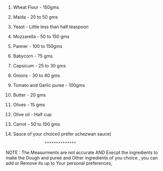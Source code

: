 1. Wheat Flour - 150gms
2. Maida       - 20 to 50 gms
3. Yeast       - Little less than half teaspoon
4. Mozzarella  - 50 to 150 gms 
5. Panner      - 100 to 150gms
6. Babycorn    - 75 gms
7. Capsicum    - 25 to 30 gms
8. Onions      - 30 to 40 gms
9. Tomato and Garlic puree - 100gms
10. Butter     - 20 gms
11. Olives     - 15 gms
12. Olive oil  - Half cup
13. Carrot     - 50 to 100 gms
14. Sauce of your choice(I prefer schezwan sauce)

                      **************
    
NOTE : The Measurments are not accurate 
        AND
        Execpt the ingredients to make the Dough and puree and Other ingredients of you choice , you can add or Remove 
        its up to Your personal preferences,
